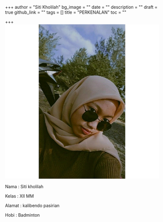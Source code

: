 +++
author = "Siti Kholilah"
bg_image = ""
date = ""
description = ""
draft = true
github_link = ""
tags = []
title = "PERKENALAN"
toc = ""

+++
![](/uploads/img_20210909_222252_367.webp)

Nama : Siti kholilah

Kelas : XII MM

Alamat : kalibendo pasirian

Hobi : Badminton